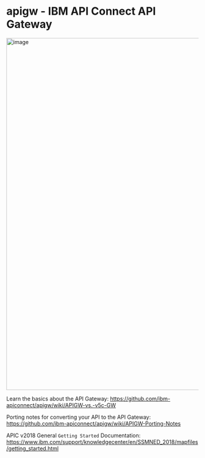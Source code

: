 # apigw - IBM API Connect API Gateway

<img width="920" alt="image" src="https://user-images.githubusercontent.com/6707904/53107868-fac68900-3503-11e9-99df-ce98dcf9bce4.png">

Learn the basics about the API Gateway:
https://github.com/ibm-apiconnect/apigw/wiki/APIGW-vs.-v5c-GW

Porting notes for converting your API to the API Gateway:
https://github.com/ibm-apiconnect/apigw/wiki/APIGW-Porting-Notes

APIC v2018 General `Getting Started` Documentation:
https://www.ibm.com/support/knowledgecenter/en/SSMNED_2018/mapfiles/getting_started.html
